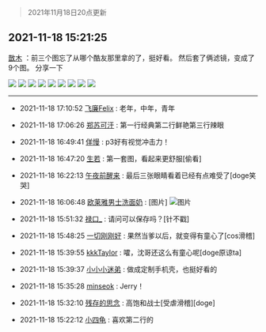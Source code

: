 > 2021年11月18日20点更新
<link rel="stylesheet" href="https://cdn.jsdelivr.net/gh/taotie6/sampleJSON@main/css/photo_show.css">
<meta name="referrer" content="no-referrer" />


 ## 2021-11-18 15:21:25 

 [㪚木](https://www.coolapk.com/feed/31554617?shareKey=MjQzNjQ5NjZkZjNhNjE5NjA3M2M~) ：前三个图忘了从哪个酷友那里拿的了，挺好看。
然后套了俩滤镜，变成了9个图。
分享一下 

<div class="album">
<img class="img-item" src="https://image.coolapk.com/feed/2020/0112/18/2645761_c33e7360_6646_9651@1242x2688.jpeg" />
<img class="img-item" src="https://image.coolapk.com/feed/2020/0113/11/2645761_4f61b441_5234_5207@1242x2688.jpeg" />
<img class="img-item" src="https://image.coolapk.com/feed/2020/0113/11/2645761_ef7814da_5249_857@1242x2688.jpeg" />
<img class="img-item" src="https://image.coolapk.com/feed/2021/1118/15/1081091_6bf7254e_0083_0449_410@1242x2688.jpeg" />
<img class="img-item" src="https://image.coolapk.com/feed/2021/1118/15/1081091_ca6ca581_0083_0459_570@1242x2688.jpeg" />
<img class="img-item" src="https://image.coolapk.com/feed/2021/1118/15/1081091_bcc77eb9_0083_0467_769@1242x2688.jpeg" />
<img class="img-item" src="https://image.coolapk.com/feed/2021/1118/15/1081091_5309193e_0083_0474_865@1242x2688.jpeg" />
<img class="img-item" src="https://image.coolapk.com/feed/2021/1118/15/1081091_d1df759b_0083_0481_884@1242x2688.jpeg" />
<img class="img-item" src="https://image.coolapk.com/feed/2021/1118/15/1081091_5e83d972_0083_0484_322@1242x2688.jpeg" />
</div>

 ------- 

- 2021-11-18 17:10:52 [飞廉Felix](uid=900024) : 老年，中年，青年 

- 2021-11-18 17:06:26 [郑苏可汗](uid=678781) : 第一行经典第二行鲜艳第三行辣眼 

- 2021-11-18 16:49:41 [佯慢](uid=888105) : p3好有视觉冲击力！ 

- 2021-11-18 16:47:20 [生若](uid=1594912) : 第一套图，看起来更舒服[偷看] 

- 2021-11-18 16:22:13 [午夜前醒来](uid=1903453) : 最后三张眼睛看着已经有点难受了[doge笑哭] 

- 2021-11-18 16:06:48 [欧莱雅男士洗面奶](uid=4119252) : [图片] ![图片](https://image.coolapk.com/feed/2021/1118/16/4119252_f0a15207_2804_1365_69@720x720.jpeg)

- 2021-11-18 15:51:32 [禄口_](uid=1005884) : 请问可以保存吗？[针不戳] 

- 2021-11-18 15:48:25 [一切刚刚好](uid=701389) : 果然当爹以后，就变得有童心了[cos滑稽] 

- 2021-11-18 15:39:55 [kkkTaylor](uid=1429753) : 嚯，沈哥还这么有童心呢[doge原谅ta] 

- 2021-11-18 15:39:37 [小小小迷弟](uid=1846299) : 做成定制手机壳，也挺好看的 

- 2021-11-18 15:35:28 [minseok](uid=2361006) : Jerry！ 

- 2021-11-18 15:32:10 [残存的思念](uid=993689) : 高饱和战士[受虐滑稽][doge] 

- 2021-11-18 15:22:12 [小四龟](uid=703974) : 喜欢第二行的 

